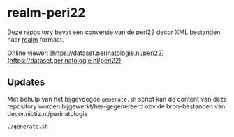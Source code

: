 realm-peri22
============

Deze repository bevat een conversie van de peri22 decor XML bestanden naar [realm](http://github.com/linkorb/realm) formaat.

Online viewer: [https://dataset.perinatologie.nl/peri22](https://dataset.perinatologie.nl/peri22)
    
## Updates

Met behulp van het bijgevoegde `generate.sh` script kan de content van deze repository worden
bijgewerkt/her-gegenereerd obv de bron-bestanden van decor.nictiz.nl/perinatologie

    ./generate.sh
